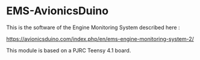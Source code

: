 # EMS-AvionicsDuino
This is the software of the Engine Monitoring System described here :

https://avionicsduino.com/index.php/en/ems-engine-monitoring-system-2/

This module is based on a PJRC Teensy 4.1 board.
